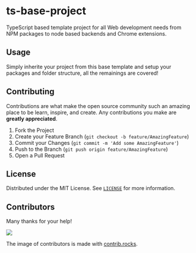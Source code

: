 # ts-base-project
TypeScript based template project for all Web development needs from NPM packages to node based backends and Chrome extensions.

## Usage
Simply inherite your project from this base template and setup your packages and folder structure, all the remainings are covered!

## 

## Contributing

Contributions are what make the open source community such an amazing place to be learn, inspire, and create. Any contributions you make are **greatly appreciated**.

1. Fork the Project
2. Create your Feature Branch (`git checkout -b feature/AmazingFeature`)
3. Commit your Changes (`git commit -m 'Add some AmazingFeature'`)
4. Push to the Branch (`git push origin feature/AmazingFeature`)
5. Open a Pull Request

## License

Distributed under the MIT License. See [`LICENSE`](./LICENSE.md) for more information.

## Contributors

Many thanks for your help!

<a href="https://github.com/mahdikhashan/chakra-ui-timeline/graphs/contributors">
  <img src="https://contrib.rocks/image?repo=mahdikhashan/ts-base-project" />
</a>

The image of contributors is made with [contrib.rocks](https://contrib.rocks).
